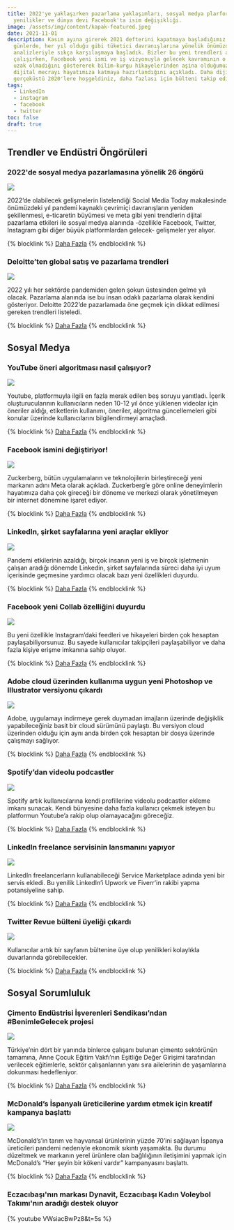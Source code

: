 ```yaml
---
title: 2022'ye yaklaşırken pazarlama yaklaşımları, sosyal medya plarformlarında
  yenilikler ve dünya devi Facebook'ta isim değişikliği.
image: /assets/img/content/kapak-featured.jpeg
date: 2021-11-01
description: Kasım ayına girerek 2021 defterini kapatmaya başladığımız son
  günlerde, her yıl olduğu gibi tüketici davranışlarına yönelik önümüzdeki sene
  analizleriyle sıkça karşılaşmaya başladık. Bizler bu yeni trendleri anlamaya
  çalışırken, Facebook yeni ismi ve iş vizyonuyla gelecek kavramının o kadar da
  uzak olmadığını göstererek bilim-kurgu hikayelerinden aşina olduğumuz bir
  dijital mecrayı hayatımıza katmaya hazırlandığını açıkladı. Daha dijital ve
  gerçeküstü 2020'lere hoşgeldiniz, daha fazlası için bülteni takip edin.
tags:
  - LinkedIn
  - instagram
  - facebook
  - twitter
toc: false
draft: true
---
```

## Trendler ve Endüstri Öngörüleri

### 2022'de sosyal medya pazarlamasına yönelik 26 öngörü

![](/assets/img/content/trend.jpeg)

2022’de olabilecek gelişmelerin listelendiği Social Media Today makalesinde önümüzdeki yıl pandemi kaynaklı çevrimiçi davranışların yeniden şekillenmesi, e-ticaretin büyümesi ve meta gibi yeni trendlerin dijital pazarlama etkileri ile sosyal medya alanında -özellikle Facebook, Twitter, Instagram gibi diğer büyük platformlardan gelecek- gelişmeler yer alıyor.

{% blocklink %} [Daha Fazla](https://www.socialmediatoday.com/news/26-predictions-for-social-media-marketing-in-2022/608443/) {% endblocklink %}

### Deloitte’ten global satış ve pazarlama trendleri

![](/assets/img/content/deloitte-.png)

2022 yılı her sektörde pandemiden gelen şokun üstesinden gelme yılı olacak. Pazarlama alanında ise bu insan odaklı pazarlama olarak kendini gösteriyor. Deloitte 2022’de pazarlamada öne geçmek için dikkat edilmesi gereken trendleri listeledi.

{% blocklink %} [Daha Fazla](https://www2.deloitte.com/us/en/insights/topics/marketing-and-sales-operations/global-marketing-trends.html) {% endblocklink %}

## Sosyal Medya

### YouTube öneri algoritması nasıl çalışıyor?

![](/assets/img/content/youtube-algorithm.jpeg)

Youtube, platformuyla ilgili en fazla merak edilen beş soruyu yanıtladı. İçerik oluşturucularının kullanıcıların neden 10-12 yıl önce yüklenen videolar için öneriler aldığı, etiketlerin kullanımı, öneriler, algoritma güncellemeleri gibi konular üzerinde kullanıcılarını bilgilendirmeyi amaçladı.

{% blocklink %} [Daha Fazla](https://www.socialmediatoday.com/news/youtube-answers-5-common-questions-about-how-its-recommendation-algorithms/608769/) {% endblocklink %}

### Facebook ismini değiştiriyor!

![](/assets/img/content/meta2.jpeg)

Zuckerberg, bütün uygulamaların ve teknolojilerin birleştireceği yeni markanın adını Meta olarak açıkladı. Zuckerberg’e göre online deneyimlerin hayatımıza daha çok gireceği bir döneme ve merkezi olarak yönetilmeyen bir internet dönemine işaret ediyor.

{% blocklink %} [Daha Fazla](https://about.fb.com/news/2021/10/facebook-company-is-now-meta/) {% endblocklink %}

### LinkedIn, şirket sayfalarına yeni araçlar ekliyor

![](/assets/img/content/linkedin.png)

Pandemi etkilerinin azaldığı, birçok insanın yeni iş ve birçok işletmenin çalışan aradığı dönemde Linkedin, şirket sayfalarında süreci daha iyi uyum içerisinde geçmesine yardımcı olacak bazı yeni özellikleri duyurdu.

{% blocklink %} [Daha Fazla](https://www.socialmediatoday.com/news/linkedin-adds-new-tools-for-company-pages-including-workplace-flexibility/609034/) {% endblocklink %}

### Facebook yeni Collab özelliğini duyurdu

![](/assets/img/content/collab.jpeg)

Bu yeni özellikle Instagram’daki feedleri ve hikayeleri birden çok hesaptan paylaşabiliyorsunuz. Bu sayede kullanıcılar takipçileri paylaşabiliyor ve daha fazla kişiye erişme imkanına sahip oluyor.

{% blocklink %} [Daha Fazla](https://later.com/blog/instagram-collabs) {% endblocklink %}

### Adobe cloud üzerinden kullanıma uygun yeni Photoshop ve Illustrator versiyonu çıkardı

![](/assets/img/content/adobe.png)

Adobe, uygulamayı indirmeye gerek duymadan imajların üzerinde değişiklik yapabileceğiniz basit bir cloud sürümünü paylaştı. Bu versiyon cloud üzerinden olduğu için aynı anda birden çok hesaptan bir dosya üzerinde çalışmayı sağlıyor.

{% blocklink %} [Daha Fazla](https://www.theverge.com/2021/10/26/22738125/adobe-photoshop-illustrator-web-announced) {% endblocklink %}

### Spotify’dan videolu podcastler

![](/assets/img/content/spotify-in-romania-2018.jpeg)

Spotify artık kullanıcılarına kendi profillerine videolu podcastler ekleme imkanı sunacak. Kendi bünyesine daha fazla kullanıcı çekmek isteyen bu platformun Youtube’a rakip olup olamayacağını göreceğiz.

{% blocklink %} [Daha Fazla](https://shiftdelete.net/spotify-youtubea-rakip-mi-olmaya-hazirlaniyor) {% endblocklink %}

### LinkedIn freelance servisinin lansmanını yapıyor

![](/assets/img/content/linkedin2.jpeg)

LinkedIn freelancerların kullanabileceği Service Marketplace adında yeni bir servis ekledi. Bu yenilik LinkedIn’i Upwork ve Fiverr’in rakibi yapma potansiyeline sahip.

{% blocklink %} [Daha Fazla](https://digitalage.com.tr/linkedin-freelance-servisini-dunyaya-aciyor/) {% endblocklink %}

### Twitter Revue bülteni üyeliği çıkardı

![](/assets/img/content/twitter.jpeg)

Kullanıcılar artık bir sayfanın bültenine üye olup yenilikleri kolaylıkla duvarlarında görebilecekler.

{% blocklink %} [Daha Fazla](https://www.socialmediatoday.com/news/twitter-adds-revue-newsletter-subscription-cards-in-tweets/608773/) {% endblocklink %}

## Sosyal Sorumluluk

### Çimento Endüstrisi İşverenleri Sendikası’ndan #BenimleGelecek projesi

![](/assets/img/content/kadin-erkek.jpeg)

Türkiye’nin dört bir yanında binlerce çalışanı bulunan çimento sektörünün tamamına, Anne Çocuk Eğitim Vakfı’nın Eşitliğe Değer Girişimi tarafından verilecek eğitimlerle, sektör çalışanlarının yanı sıra ailelerinin de yaşamlarına dokunması hedefleniyor.

{% blocklink %} [Daha Fazla](https://www.marketingturkiye.com.tr/haberler/cimento-esitlik-benimlegelecek/) {% endblocklink %}

### McDonald’s İspanyalı üreticilerine yardım etmek için kreatif kampanya başlattı

![](/assets/img/content/mcdonalds-sign-scaled.jpeg)

McDonald’s’ın tarım ve hayvansal ürünlerinin yüzde 70’ini sağlayan İspanya üreticileri pandemi nedeniyle ekonomik sıkıntı yaşamakta. Bu durumu düzeltmek ve markanın yerel ürünlere olan bağlılığının iletişimini yapmak için McDonald’s “Her şeyin bir kökeni vardır” kampanyasını başlattı.

{% blocklink %} [Daha Fazla](https://marcommnews.com/mcdonalds-installs-giant-totems-in-spain-to-indicate-the-local-origin-of-its-products/) {% endblocklink %}

### Eczacıbaşı'nın markası Dynavit, Eczacıbaşı Kadın Voleybol Takımı'nın aradığı destek oluyor

{% youtube VWsiacBwPz8&t=5s %}
